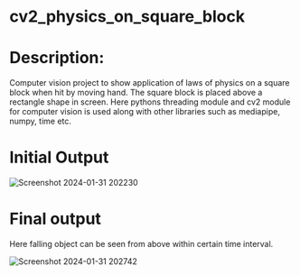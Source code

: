 # cv2_physics_on_square_block
# Description: 
Computer vision project to show application of laws of physics on a square block when hit by moving hand. The square block is placed above a rectangle shape in screen.
Here pythons threading module and cv2 module for computer vision is used along with other libraries such as mediapipe, numpy, time etc.
# Initial Output


![Screenshot 2024-01-31 202230](https://github.com/surajakdev/cv2_physics_on_square/assets/158173648/f00b52ca-a99a-4b35-9cad-ef7cba98602f)

# Final output
Here falling object can be seen from above within certain time interval.


![Screenshot 2024-01-31 202742](https://github.com/surajakdev/cv2_physics_on_square/assets/158173648/53e4d217-0804-4de1-8fa1-f236513a9d79)
